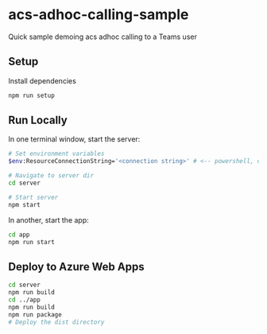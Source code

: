 # acs-adhoc-calling-sample

Quick sample demoing acs adhoc calling to a Teams user

## Setup

Install dependencies

```sh
npm run setup
```

## Run Locally

In one terminal window, start the server:

```sh
# Set environment variables
$env:ResourceConnectionString='<connection string>' # <-- powershell, differs per environment

# Navigate to server dir
cd server

# Start server
npm start
```

In another, start the app:

```sh
cd app
npm run start
```

## Deploy to Azure Web Apps

```sh
cd server
npm run build
cd ../app
npm run build
npm run package
# Deploy the dist directory
```
